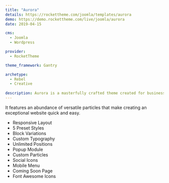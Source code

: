 ```yaml
---
title: "Aurora"
details: https://rockettheme.com/joomla/templates/aurora
demo: https://demo.rockettheme.com/live/joomla/aurora
date: 2019-04-15

cms: 
  - Joomla
  - Wordpress

provider: 
  - RocketTheme

theme_framework: Gantry

archetype:
  - Rebel
  - Creative
  
description: Aurora is a masterfully crafted theme created for business, professional, and corporate websites. 
---
```


It features an abundance of versatile particles that make creating an exceptional website quick and easy.

* Responsive Layout
* 5 Preset Styles
* Block Variations
* Custom Typography
* Unlimited Positions
* Popup Module
* Custom Particles
* Social Icons
* Mobile Menu
* Coming Soon Page
* Font Awesome Icons	
